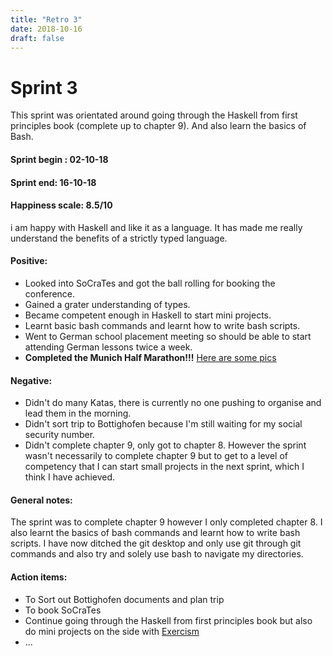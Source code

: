 ```yaml
---
title: "Retro 3"
date: 2018-10-16
draft: false
---
```


# Sprint 3

This sprint was orientated around going through the Haskell from first principles book (complete up to chapter 9). And also learn the basics of Bash.

#### Sprint begin : 02-10-18
#### Sprint end: 16-10-18

#### Happiness scale: 8.5/10
i am happy with Haskell and like it as a language. It has made me really understand the benefits of a strictly typed language.

#### Positive:
- Looked into SoCraTes and got the ball rolling for booking the conference.
- Gained a grater understanding of types.
- Became competent enough in Haskell to start mini projects.
- Learnt basic bash commands and learnt how to write bash scripts.
- Went to German school placement meeting so should be able to start attending German lessons twice a week.
- **Completed the Munich Half Marathon!!!** [Here are some pics](https://www.marathon-photos.com/scripts/event.py?event=Sports/GKDE/2018/Munchen%20Marathon&match=19513&name=Lewis&new_search=1)

#### Negative:
- Didn't do many Katas, there is currently no one pushing to organise and lead them in the morning.
- Didn't sort trip to Bottighofen because I'm still waiting for my social security number.
- Didn't complete chapter 9, only got to chapter 8. However the sprint wasn't necessarily to complete chapter 9 but to get to a level of competency that I can start small projects in the next sprint, which I think I have achieved.

#### General notes:

The sprint was to complete chapter 9 however I only completed chapter 8. I also learnt the basics of bash commands and learnt how to write bash scripts. I have now ditched the git desktop and only use git through git commands and also try and solely use bash to navigate my directories.

#### Action items:
- To Sort out Bottighofen documents and plan trip
- To book SoCraTes
- Continue going through the Haskell from first principles book but also do mini projects on the side with [Exercism](https://exercism.io/my/tracks)
- ...
